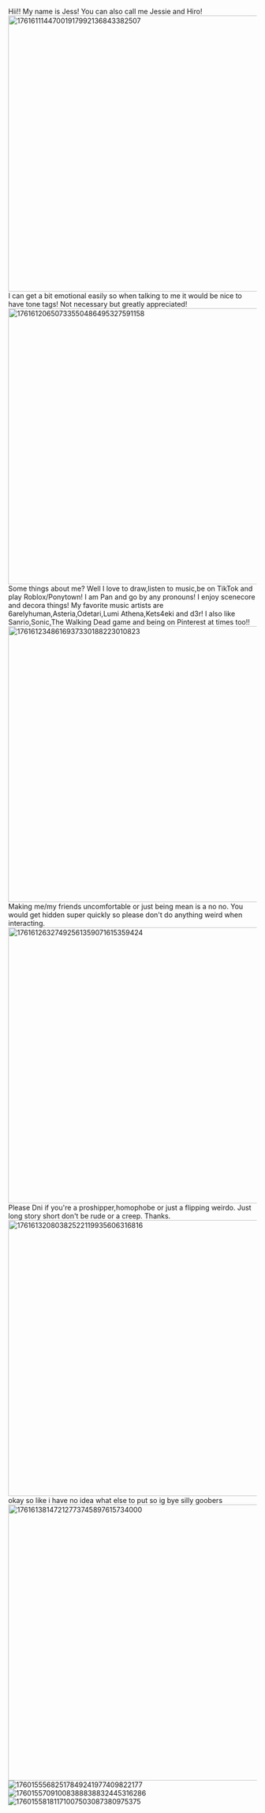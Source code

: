 Hii!! My name is Jess! You can also call me Jessie and Hiro!
<img width="638" height="560" alt="17616111447001917992136843382507" src="https://github.com/user-attachments/assets/00cddd0a-e094-4496-830a-ee441464547e" />
I can get a bit emotional easily so when talking to me it would be nice to have tone tags! Not necessary but greatly appreciated!
<img width="641" height="560" alt="17616120650733550486495327591158" src="https://github.com/user-attachments/assets/295f5ed3-b132-4585-8e65-400fa0d73eaf" />
Some things about me? Well I love to draw,listen to music,be on TikTok and play Roblox/Ponytown! I am Pan and go by any pronouns! I enjoy scenecore and decora things! My favorite music artists are 6arelyhuman,Asteria,Odetari,Lumi Athena,Kets4eki and d3r! I also like Sanrio,Sonic,The Walking Dead game and being on Pinterest at times too!!
<img width="638" height="560" alt="1761612348616937330188223010823" src="https://github.com/user-attachments/assets/b4e0f02d-20f4-4667-a150-1237d37bd056" />
Making me/my friends uncomfortable or just being mean is a no no. You would get hidden super quickly so please don't do anything weird when interacting.
<img width="806" height="560" alt="17616126327492561359071615359424" src="https://github.com/user-attachments/assets/b15de936-3621-49e7-bba9-6bf07a2135c4" />
Please Dni if you're a proshipper,homophobe or just a flipping weirdo. Just long story short don't be rude or a creep. Thanks.
<img width="705" height="560" alt="17616132080382522119935606316816" src="https://github.com/user-attachments/assets/e8f03f97-0b0a-496c-9862-820684c80670" />
okay so like i have no idea what else to put so ig bye silly goobers
<img width="707" height="560" alt="17616138147212773745897615734000" src="https://github.com/user-attachments/assets/8fdc3214-b7a3-4b36-93b6-7c34e4839995" />
![17601555682517849241977409822177](https://github.com/user-attachments/assets/10e13acf-693e-491e-a479-a5a056ea2497)  
![17601557091008388838832445316286](https://github.com/user-attachments/assets/9c018910-d859-4430-89e2-9c40d7d57e0f) 
![17601558181171007503087380975375](https://github.com/user-attachments/assets/41342dd4-c7f1-46ff-b3ae-324c2314e29f)

